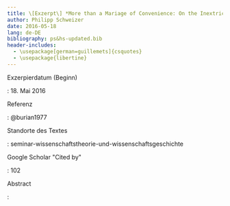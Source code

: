 ```yaml
---
title: \[Exzerpt\] *More than a Mariage of Convenience: On the Inextricability of History and Philosophy of Science* von Richard M. Burian
author: Philipp Schweizer
date: 2016-05-18
lang: de-DE
bibliography: ps&hs-updated.bib
header-includes:
  - \usepackage[german=guillemets]{csquotes}
  - \usepackage{libertine}
---
```


Exzerpierdatum (Beginn)

  :   18. Mai 2016

Referenz

  :   @burian1977

Standorte des Textes

  :   seminar-wissenschaftstheorie-und-wissenschaftsgeschichte

Google Scholar "Cited by"

  :   102

Abstract

  :   
